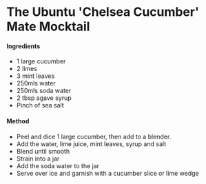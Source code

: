 # The Ubuntu 'Chelsea Cucumber' Mate Mocktail
#### Ingredients
-   1 large cucumber
-   2 limes
-   3 mint leaves
-   250mls water
-   250mls soda water
-   2 tbsp agave syrup
-   Pinch of sea salt

#### Method
-   Peel and dice 1 large cucumber, then add to a blender.
-   Add the water, lime juice, mint leaves, syrup and salt
-   Blend until smooth
-   Strain into a jar
-   Add the soda water to the jar
-   Serve over ice and garnish with a cucumber slice or lime wedge